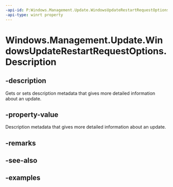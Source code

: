 ```yaml
---
-api-id: P:Windows.Management.Update.WindowsUpdateRestartRequestOptions.Description
-api-type: winrt property
---
```


# Windows.Management.Update.WindowsUpdateRestartRequestOptions.Description

<!--
public string Description { get; set; }
-->


## -description

Gets or sets description metadata that gives more detailed information about an update.

## -property-value

Description metadata that gives more detailed information about an update.

## -remarks

## -see-also

## -examples
